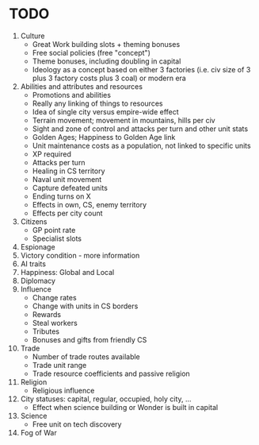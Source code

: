 # TODO

1. Culture
   - Great Work building slots + theming bonuses
   - Free social policies (free "concept")
   - Theme bonuses, including doubling in capital
   - Ideology as a concept based on either 3 factories (i.e. civ size of 3 plus 3 factory costs plus 3 coal) or modern era
1. Abilities and attributes and resources
   - Promotions and abilities
   - Really any linking of things to resources
   - Idea of single city versus empire-wide effect
   - Terrain movement; movement in mountains, hills per civ
   - Sight and zone of control and attacks per turn and other unit stats
   - Golden Ages; Happiness to Golden Age link
   - Unit maintenance costs as a population, not linked to specific units
   - XP required
   - Attacks per turn
   - Healing in CS territory
   - Naval unit movement
   - Capture defeated units
   - Ending turns on X
   - Effects in own, CS, enemy territory
   - Effects per city count
1. Citizens
   - GP point rate
   - Specialist slots
1. Espionage
1. Victory condition - more information
1. AI traits
1. Happiness: Global and Local
1. Diplomacy
1. Influence
   - Change rates
   - Change with units in CS borders
   - Rewards
   - Steal workers
   - Tributes
   - Bonuses and gifts from friendly CS
1. Trade
   - Number of trade routes available
   - Trade unit range
   - Trade resource coefficients and passive religion
1. Religion
   - Religious influence
1. City statuses: capital, regular, occupied, holy city, ...
   - Effect when science building or Wonder is built in capital
1. Science
   - Free unit on tech discovery
1. Fog of War